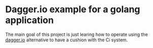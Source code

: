 # Dagger.io example for a golang application

The main goal of this project is just learing how to operate
using the [dagger.io](https://dagger.io/) alternative to have
a cushion with the Ci system.

